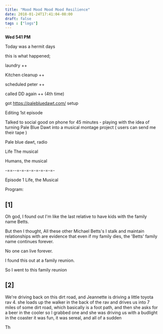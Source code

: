 ```yaml
---
title: "Mood Mood Mood Mood Resilience"
date: 2018-01-24T17:41:04-08:00
draft: false
tags : ["logs"]
---
```



**Wed 541 PM**

Today was a hermit days

this is what happened;


laundry ++

Kitchen cleanup ++

scheduled peter ++

called DD again ++ (4th time)

got https://palebluedawt.com/ setup

Editing 1st episode

Talked to social good on phone for 45 minutes - playing with the idea of turning Pale Blue Dawt into a musical montage project ( users can send me their tape )  


Pale blue dawt,
radio

Life The musical

Humans, the musical



-==--=-=-=-=-=-=-=-=-

Episode 1
Life, the Musical


Program:

## [1]
Oh god,
I found out I'm like the last
relative to have kids
with the family name Betts.

But then I thought,
All these other Michael Betts's I stalk
and maintain relationships with
are evidence that even if my family dies,
the 'Betts' family name continues forever.

No one can live forever.

I found this out at a family reunion.  

So I went to this family reunion

## [2]


We're driving back on this dirt road,
and Jeannette is driving a little toyota rav 4.
she loads up the walker in the back of the rav and drives us into 7 miles
of some dirt road,
which basically is a foot path,
and then she asks for a beer in the cooler
so I grabbed one and she was driving us with a
budlight in the coaster
it was fun, it was sereal,
and all of a sudden

Th
